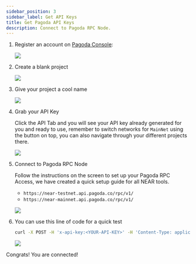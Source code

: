```yaml
---
sidebar_position: 3
sidebar_label: Get API Keys
title: Get Pagoda API Keys
description: Connect to Pagoda RPC Node.
---
```


1. Register an account on [Pagoda Console](https://console.pagoda.co/):

   ![](/img/getkey1.png)

2. Create a blank project

   ![](/img/getkey2.png)

3. Give your project a cool name

   ![](/img/getkey3.png)

4. Grab your API Key

   Click the API Tab and you will see your API key already generated for you and ready to use, remember to switch networks for `MainNet` using the button on top, you can also navigate through your different projects there.

   ![](/img/getkey4.png)

5. Connect to Pagoda RPC Node

   Follow the instructions on the screen to set up your Pagoda RPC Access, we have created a quick setup guide for all NEAR tools.
   - `https://near-testnet.api.pagoda.co/rpc/v1/`
   - `https://near-mainnet.api.pagoda.co/rpc/v1/`

   ![](/img/getkey5.png)

6. You can use this line of code for a quick test

   ```sh
   curl -X POST -H 'x-api-key:<YOUR-API-KEY>' -H 'Content-Type: application/json' -d '{"jsonrpc": "2.0", "id":"dontcare","method":"status","params":[] }' https://near-testnet.api.pagoda.co/rpc/v1/
   ```

   ![](/img/getkey6.png)

Congrats! You are connected!

